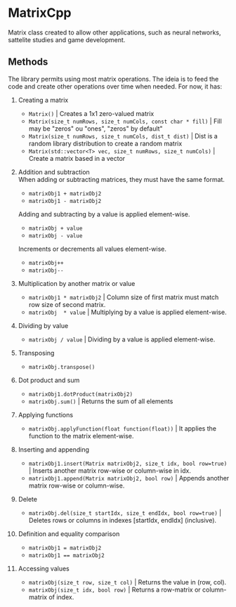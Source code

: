 # MatrixCpp
 
Matrix class created to allow other applications, such as neural networks, sattelite studies and game development.

## Methods

The library permits using most matrix operations. The ideia is to feed the code and create other operations over time when needed. For now, it has:

1. Creating a matrix
    - `Matrix()` | Creates a 1x1 zero-valued matrix
    - `Matrix(size_t numRows, size_t numCols, const char * fill)` | Fill may be "zeros" ou "ones", "zeros" by default"
    - `Matrix(size_t numRows, size_t numCols, dist_t dist)` | Dist is a random library distribution to create a random matrix
    - `Matrix(std::vector<T> vec, size_t numRows, size_t numCols)` | Create a matrix based in a vector

1. Addition and subtraction  
    When adding or subtracting matrices, they must have the same format.
    - `matrixObj1 + matrixObj2`  
    - `matrixObj1 - matrixObj2`

    Adding and subtracting by a value is applied element-wise.
    - `matrixObj + value`
    - `matrixObj - value`

    Increments or decrements all values element-wise.
    - `matrixObj++`  
    - `matrixObj--`  

2. Multiplication by another matrix or value  
    - `matrixObj1 * matrixObj2` | Column size of first matrix must match row size of second matrix.
    - `matrixObj  * value` | Multiplying by a value is applied element-wise.

3. Dividing by value   
    - `matrixObj / value` | Dividing by a value is applied element-wise.

4. Transposing  
    - `matrixObj.transpose()`  

5. Dot product and sum
    - `matrixObj1.dotProduct(matrixObj2)`  
    - `matrixObj.sum()` | Returns the sum of all elements

6. Applying functions  
    - `matrixObj.applyFunction(float function(float))` | It applies the function to the matrix element-wise.  

7. Inserting and appending  
    - `matrixObj1.insert(Matrix matrixObj2, size_t idx, bool row=true)` | Inserts another matrix row-wise or column-wise in idx.  
    - `matrixObj1.append(Matrix matrixObj2, bool row)` | Appends another matrix row-wise or column-wise.  

8. Delete  
    - `matrixObj.del(size_t startIdx, size_t endIdx, bool row=true)` | Deletes rows or columns in indexes [startIdx, endIdx] (inclusive).  

9. Definition and equality comparison  
    - `matrixObj1 = matrixObj2`  
    - `matrixObj1 == matrixObj2`  

10. Accessing values  
    - `matrixObj(size_t row, size_t col)` | Returns the value in (row, col).
    - `matrixObj(size_t idx, bool row)` | Returns a row-matrix or column-matrix of index.  
